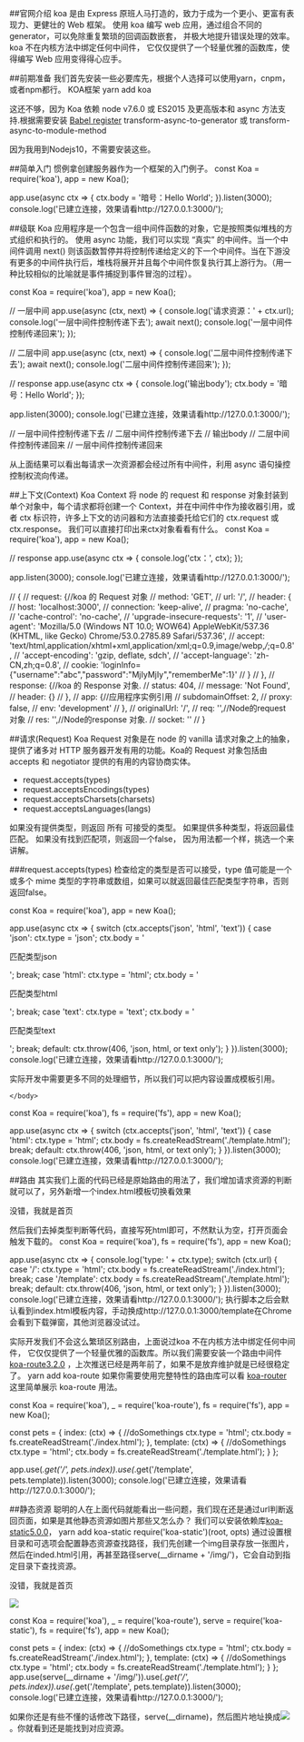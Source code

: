 ##官网介绍
koa 是由 Express 原班人马打造的，致力于成为一个更小、更富有表现力、更健壮的 Web 框架。 使用 koa 编写 web 应用，通过组合不同的 generator，可以免除重复繁琐的回调函数嵌套， 并极大地提升错误处理的效率。koa 不在内核方法中绑定任何中间件， 它仅仅提供了一个轻量优雅的函数库，使得编写 Web 应用变得得心应手。


##前期准备
我们首先安装一些必要库先，根据个人选择可以使用yarn，cnpm，或者npm都行。
KOA框架
yarn add koa

这还不够，因为 Koa 依赖 node v7.6.0 或 ES2015 及更高版本和 async 方法支持.根据需要安装
[Babel register](https://babel.bootcss.com/docs/usage/babel-register/)
transform-async-to-generator 或 transform-async-to-module-method

因为我用到Nodejs10，不需要安装这些。



##简单入门
惯例拿创建服务器作为一个框架的入门例子。
const Koa = require('koa'),
    app = new Koa();

app.use(async ctx => {
    ctx.body = '暗号：Hello World';
}).listen(3000);
console.log('已建立连接，效果请看http://127.0.0.1:3000/');




##级联
Koa 应用程序是一个包含一组中间件函数的对象，它是按照类似堆栈的方式组织和执行的。
使用 async 功能，我们可以实现 “真实” 的中间件。当一个中间件调用 next() 则该函数暂停并将控制传递给定义的下一个中间件。当在下游没有更多的中间件执行后，堆栈将展开并且每个中间件恢复执行其上游行为。（用一种比较相似的比喻就是事件捕捉到事件冒泡的过程）。

const Koa = require('koa'),
    app = new Koa();

// 一层中间
app.use(async (ctx, next) => {
    console.log('请求资源：' + ctx.url);
    console.log('一层中间件控制传递下去');
    await next();
    console.log('一层中间件控制传递回来');
});

// 二层中间
app.use(async (ctx, next) => {
    console.log('二层中间件控制传递下去');
    await next();
    console.log('二层中间件控制传递回来');
});

// response
app.use(async ctx => {
    console.log('输出body');
    ctx.body = '暗号：Hello World';
});

app.listen(3000);
console.log('已建立连接，效果请看http://127.0.0.1:3000/');

// 一层中间件控制传递下去
// 二层中间件控制传递下去
// 输出body
// 二层中间件控制传递回来
// 一层中间件控制传递回来


从上面结果可以看出每请求一次资源都会经过所有中间件，利用 async 语句操控控制权流向传递。




##上下文(Context)
Koa Context 将 node 的 request 和 response 对象封装到单个对象中，每个请求都将创建一个 Context，并在中间件中作为接收器引用，或者 ctx 标识符，许多上下文的访问器和方法直接委托给它们的 ctx.request 或 ctx.response。
我们可以直接打印出来ctx对象看看有什么。
const Koa = require('koa'),
    app = new Koa();

// response
app.use(async ctx => {
    console.log('ctx：', ctx);
});

app.listen(3000);
console.log('已建立连接，效果请看http://127.0.0.1:3000/');

// {
//     request: {//koa 的 Request 对象
//         method: 'GET',
//         url: '/',
//         header: {
//             host: 'localhost:3000',
//             connection: 'keep-alive',
//             pragma: 'no-cache',
//             'cache-control': 'no-cache',
//             'upgrade-insecure-requests': '1',
//             'user-agent': 'Mozilla/5.0 (Windows NT 10.0; WOW64) AppleWebKit/537.36 (KHTML, like Gecko) Chrome/53.0.2785.89 Safari/537.36',
//             accept: 'text/html,application/xhtml+xml,application/xml;q=0.9,image/webp,*/*;q=0.8',
//             'accept-encoding': 'gzip, deflate, sdch',
//             'accept-language': 'zh-CN,zh;q=0.8',
//             cookie: 'loginInfo={"username":"abc","password":"MjIyMjIy","rememberMe":1}'
//         }
//     },
//     response: {//koa 的 Response 对象.
//         status: 404,
//         message: 'Not Found',
//         header: {}
//     },
//     app: {//应用程序实例引用
//         subdomainOffset: 2,
//         proxy: false,
//         env: 'development'
//     },
//     originalUrl: '/',
//     req: '<original node req>',//Node的request 对象
//     res: '<original node res>',//Node的response 对象.
//     socket: '<original node socket>'
// }


##请求(Request)
Koa Request 对象是在 node 的 vanilla 请求对象之上的抽象，提供了诸多对 HTTP 服务器开发有用的功能。Koa的 Request 对象包括由 accepts 和 negotiator 提供的有用的内容协商实体。
* request.accepts(types)
* request.acceptsEncodings(types)
* request.acceptsCharsets(charsets)
* request.acceptsLanguages(langs)

如果没有提供类型，则返回 所有 可接受的类型。
如果提供多种类型，将返回最佳匹配。
如果没有找到匹配项，则返回一个false，
因为用法都一个样，挑选一个来讲解。

###request.accepts(types)
检查给定的类型是否可以接受，type 值可能是一个或多个 mime 类型的字符串或数组，如果可以就返回最佳匹配类型字符串，否则返回false。

const Koa = require('koa'),
    app = new Koa();

app.use(async ctx => {
    switch (ctx.accepts('json', 'html', 'text')) {
        case 'json':
            ctx.type = 'json';
            ctx.body = '<p>匹配类型json</p>';
            break;
        case 'html':
            ctx.type = 'html';
            ctx.body = '<p>匹配类型html</p>';
            break;
        case 'text':
            ctx.type = 'text';
            ctx.body = '<p>匹配类型text</p>';
            break;
        default:
            ctx.throw(406, 'json, html, or text only');
    }
}).listen(3000);
console.log('已建立连接，效果请看http://127.0.0.1:3000/');


实际开发中需要更多不同的处理细节，所以我们可以把内容设置成模板引用。
<!DOCTYPE html>
<html lang="en" dir="ltr">
    <head>
        <meta charset="utf-8">
        <title></title>
    </head>
    <body>

    </body>
</html>


const Koa = require('koa'),
    fs = require('fs'),
    app = new Koa();

app.use(async ctx => {
    switch (ctx.accepts('json', 'html', 'text')) {
        case 'html':
            ctx.type = 'html';
            ctx.body = fs.createReadStream('./template.html');
            break;
        default:
            ctx.throw(406, 'json, html, or text only');
    }
}).listen(3000);
console.log('已建立连接，效果请看http://127.0.0.1:3000/');


##路由
其实我们上面的代码已经是原始路由的用法了，我们增加请求资源的判断就可以了，另外新增一个index.html模板切换看效果
<!DOCTYPE html>
<html lang="en" dir="ltr">

<head>
    <meta charset="utf-8">
    <title></title>
</head>

<body>
    <p>没错，我就是首页</p>
</body>

</html>

然后我们去掉类型判断等代码，直接写死html即可，不然默认为空，打开页面会触发下载的。
const Koa = require('koa'),
    fs = require('fs'),
    app = new Koa();

app.use(async ctx => {
    console.log('type: ' + ctx.type);
    switch (ctx.url) {
        case '/':
            ctx.type = 'html';
            ctx.body = fs.createReadStream('./index.html');
            break;
        case '/template':
            ctx.body = fs.createReadStream('./template.html');
            break;
        default:
            ctx.throw(406, 'json, html, or text only');
    }
}).listen(3000);
console.log('已建立连接，效果请看http://127.0.0.1:3000/');
执行脚本之后会默认看到index.html模板内容，手动换成http://127.0.0.1:3000/template在Chrome会看到下载弹窗，其他浏览器没试过。


实际开发我们不会这么繁琐区别路由，上面说过koa 不在内核方法中绑定任何中间件， 它仅仅提供了一个轻量优雅的函数库。所以我们需要安装一个路由中间件 [koa-route3.2.0](https://www.npmjs.com/package/koa-route) ，上次推送已经是两年前了，如果不是放弃维护就是已经很稳定了。
yarn add koa-route
如果你需要使用完整特性的路由库可以看 [koa-router](https://github.com/alexmingoia/koa-router)
这里简单展示 koa-route 用法。

const Koa = require('koa'),
    _ = require('koa-route'),
    fs = require('fs'),
    app = new Koa();

const pets = {
    index: (ctx) => {
        //doSomethings
        ctx.type = 'html';
        ctx.body = fs.createReadStream('./index.html');
    },
    template: (ctx) => {
        //doSomethings
        ctx.type = 'html';
        ctx.body = fs.createReadStream('./template.html');
    }
};

app.use(_.get('/', pets.index)).use(_.get('/template', pets.template)).listen(3000);
console.log('已建立连接，效果请看http://127.0.0.1:3000/');


##静态资源
聪明的人在上面代码就能看出一些问题，我们现在还是通过url判断返回页面，如果是其他静态资源如图片那些又怎么办？
我们可以安装依赖库[koa-static5.0.0](https://www.npmjs.com/package/koa-static)，
yarn add koa-static
require('koa-static')(root, opts)
通过设置根目录和可选项会配置静态资源查找路径，我们先创建一个img目录存放一张图片，然后在inded.html引用，再甚至路径serve(__dirname + '/img/')，它会自动到指定目录下查找资源。

<!DOCTYPE html>
<html lang="en" dir="ltr">

<head>
    <meta charset="utf-8">
    <title></title>
</head>

<body>
    <p>没错，我就是首页</p>
    <img src="./1.gif" />
</body>

</html>


const Koa = require('koa'),
    _ = require('koa-route'),
    serve = require('koa-static'),
    fs = require('fs'),
    app = new Koa();

const pets = {
    index: (ctx) => {
        //doSomethings
        ctx.type = 'html';
        ctx.body = fs.createReadStream('./index.html');
    },
    template: (ctx) => {
        //doSomethings
        ctx.type = 'html';
        ctx.body = fs.createReadStream('./template.html');
    }
};
app.use(serve(__dirname + '/img/')).use(_.get('/', pets.index)).use(_.get('/template', pets.template)).listen(3000);
console.log('已建立连接，效果请看http://127.0.0.1:3000/');

如果你还是有些不懂的话修改下路径，serve(__dirname)，然后图片地址换成<img src="./img/1.gif" />。你就看到还是能找到对应资源。
